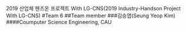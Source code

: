 2019 산업체 헨즈온 프로젝트 With LG-CNS(2019 Industry-Handson Project With LG-CNS)
#Team 6
##Team member
###김승엽(Seung Yeop Kim)
####Coumputer Science Engineering, CAU

